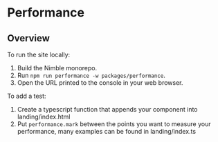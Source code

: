# Performance

## Overview

To run the site locally:
1. Build the Nimble monorepo.
2. Run `npm run performance -w packages/performance`.
3. Open the URL printed to the console in your web browser.

To add a test:
1. Create a typescript function that appends your component into landing/index.html
2. Put `performance.mark` between the points you want to measure your performance, many examples can be found in landing/index.ts
